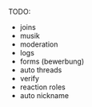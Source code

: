 TODO:

- joins
- musik
- moderation
- logs
- forms (bewerbung)
- auto threads 
- verify
- reaction roles
- auto nickname